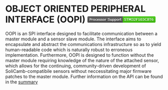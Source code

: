 # OBJECT ORIENTED PERIPHERAL INTERFACE (OOPI) <img src="./docs/Processor_support_badge.png">

OOPI is an SPI interface designed to facilitate communication between a master module and a sensor slave module. The interface aims to encapsulate and abstract the communications infrastructure so as to yield human-readable code which is naturally robust to erroneous implementation. Furthermore, OOPI is designed to function without the master module requiring knowledge of the nature of the attached sensor, which allows for the continuing, community-driven development of SoliCamb-compatibile sensors without neccessitating major firmware patches to the master module. Further information on the API can be found in the [summary](SUMMARY.md)

